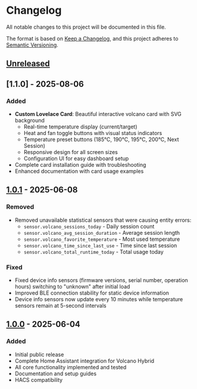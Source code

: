 # Changelog

All notable changes to this project will be documented in this file.

The format is based on [Keep a Changelog](https://keepachangelog.com/en/1.0.0/),
and this project adheres to [Semantic Versioning](https://semver.org/spec/v2.0.0.html).

## [Unreleased]

## [1.1.0] - 2025-08-06

### Added
- **Custom Lovelace Card**: Beautiful interactive volcano card with SVG background
  - Real-time temperature display (current/target)
  - Heat and fan toggle buttons with visual status indicators
  - Temperature preset buttons (185°C, 190°C, 195°C, 200°C, Next Session)
  - Responsive design for all screen sizes
  - Configuration UI for easy dashboard setup
- Complete card installation guide with troubleshooting
- Enhanced documentation with card usage examples

## [1.0.1] - 2025-06-08

### Removed
- Removed unavailable statistical sensors that were causing entity errors:
  - `sensor.volcano_sessions_today` - Daily session count
  - `sensor.volcano_avg_session_duration` - Average session length
  - `sensor.volcano_favorite_temperature` - Most used temperature
  - `sensor.volcano_time_since_last_use` - Time since last session
  - `sensor.volcano_total_runtime_today` - Total usage today

### Fixed
- Fixed device info sensors (firmware versions, serial number, operation hours) switching to "unknown" after initial load
- Improved BLE connection stability for static device information
- Device info sensors now update every 10 minutes while temperature sensors remain at 5-second intervals

## [1.0.0] - 2025-06-04

### Added
- Initial public release
- Complete Home Assistant integration for Volcano Hybrid
- All core functionality implemented and tested
- Documentation and setup guides
- HACS compatibility

[Unreleased]: https://github.com/grovesdigital/volcano-hybrid-ha/compare/v1.0.1...HEAD
[1.0.1]: https://github.com/grovesdigital/volcano-hybrid-ha/compare/v1.0.0...v1.0.1
[1.0.0]: https://github.com/grovesdigital/volcano-hybrid-ha/releases/tag/v1.0.0
